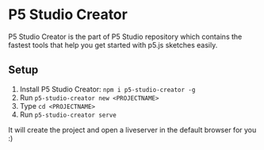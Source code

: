 # P5 Studio Creator

P5 Studio Creator is the part of P5 Studio repository which contains the fastest tools that help you get started with p5.js sketches easily.

## Setup
1. Install P5 Studio Creator: `npm i p5-studio-creator -g`
2. Run `p5-studio-creator new <PROJECTNAME>`
3. Type `cd <PROJECTNAME>`
4. Run `p5-studio-creator serve`

It will create the project and open a liveserver in the default browser for you :)